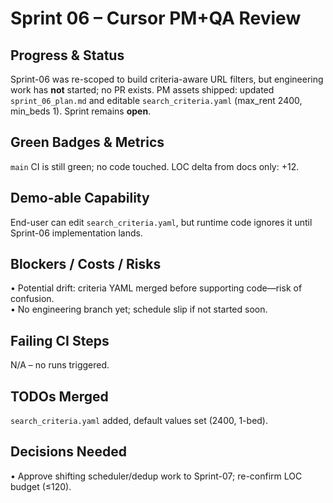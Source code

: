 # Sprint 06 – Cursor PM+QA Review

## Progress & Status
Sprint-06 was re-scoped to build criteria-aware URL filters, but engineering work has **not** started; no PR exists.  PM assets shipped: updated `sprint_06_plan.md` and editable `search_criteria.yaml` (max_rent 2400, min_beds 1).  Sprint remains **open**.

## Green Badges & Metrics
`main` CI is still green; no code touched.  LOC delta from docs only: +12.

## Demo-able Capability
End-user can edit `search_criteria.yaml`, but runtime code ignores it until Sprint-06 implementation lands.

## Blockers / Costs / Risks
• Potential drift: criteria YAML merged before supporting code—risk of confusion.  
• No engineering branch yet; schedule slip if not started soon.

## Failing CI Steps
N/A – no runs triggered.

## TODOs Merged
`search_criteria.yaml` added, default values set (2400, 1-bed).

## Decisions Needed
• Approve shifting scheduler/dedup work to Sprint-07; re-confirm LOC budget (≤120). 